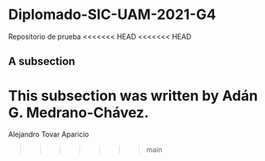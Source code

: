 # Diplomado-SIC-UAM-2021-G4
Repositorio de prueba
<<<<<<< HEAD
<<<<<<< HEAD

## A subsection
This subsection was written by Adán G. Medrano-Chávez.
=======
Alejandro Tovar Aparicio
>>>>>>> main
